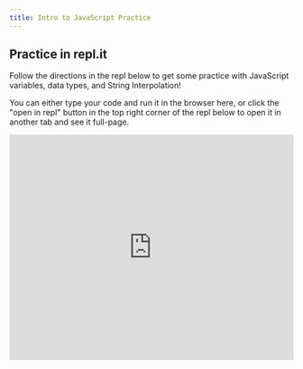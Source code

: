 ```yaml
---
title: Intro to JavaScript Practice
---
```


## Practice in repl.it

Follow the directions in the repl below to get some practice with JavaScript variables, data types, and String Interpolation!

You can either type your code and run it in the browser here, or click the "open in repl" button in the top right corner of the repl below to open it in another tab and see it full-page.

<iframe height="400px" width="100%" src="https://repl.it/@ameseee/Intro-to-JavaScript-Practice?lite=true" scrolling="no" frameborder="no" allowtransparency="true" allowfullscreen="true" sandbox="allow-forms allow-pointer-lock allow-popups allow-same-origin allow-scripts allow-modals"></iframe>
